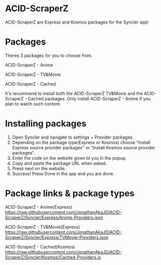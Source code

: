 # ACID-ScraperZ

ACID-ScraperZ are Express and Kosmos packages for the Syncler app!

# Packages

Theres 3 packages for you to choose from.

ACID-ScraperZ - Anime

ACID-ScraperZ - TV&Movie

ACID-ScraperZ - Cached

It's recommend to install both the ACID-ScraperZ TV&Movie and the ACID-ScraperZ - Cached packages.
Only install ACID-ScraperZ - Anime if you plan to watch such content.

# Installing packages

1. Open Syncler and navigate to settings + Provider packages.
2. Depending on the package type(Express or Kosmos) choose "Install Express source provider packages" or "Install Kosmos source provider packages".
3. Enter the code on the website given to you in the popup.
4. Copy and paste the package URL when asked.
5. Press next on the website.
6. Success! Press Done in the app and you are done.

# Package links & package types

ACID-ScraperZ - Anime(Express)
https://raw.githubusercontent.com/JonathanAkaJD/ACID-ScraperZ/Syncler/Express/Anime-Providers.json

ACID-ScraperZ - TV&Movie(Express)
https://raw.githubusercontent.com/JonathanAkaJD/ACID-ScraperZ/Syncler/Express/TVMovie-Providers.json

ACID-ScraperZ - Cached(Kosmos)
https://raw.githubusercontent.com/JonathanAkaJD/ACID-ScraperZ/Syncler/Kosmos/Cached-Providers.js

